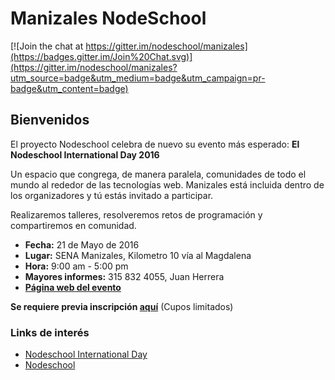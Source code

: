 # Manizales NodeSchool

[![Join the chat at https://gitter.im/nodeschool/manizales](https://badges.gitter.im/Join%20Chat.svg)](https://gitter.im/nodeschool/manizales?utm_source=badge&utm_medium=badge&utm_campaign=pr-badge&utm_content=badge)

## Bienvenidos
El proyecto Nodeschool celebra de nuevo su evento más esperado: 
**El Nodeschool International Day 2016**

Un espacio que congrega, de manera paralela, comunidades de todo el mundo al rededor de las tecnologías web.
Manizales está incluida dentro de los organizadores y tú estás invitado a participar.

Realizaremos talleres, resolveremos retos de programación y compartiremos en comunidad.

- **Fecha:** 21 de Mayo de 2016
- **Lugar:** SENA Manizales, Kilometro 10 vía al Magdalena
- **Hora:** 9:00 am - 5:00 pm
- **Mayores informes:** 315 832 4055, Juan Herrera
- [**Página web del evento**](http://nodeschool.io/manizales/)

**Se requiere previa inscripción [aquí](http://www.meetup.com/ManizalesDev/)** (Cupos limitados)

### Links de interés
- [Nodeschool International Day](http://nodeschool.io/international-day/)
- [Nodeschool](http://nodeschool.io/)